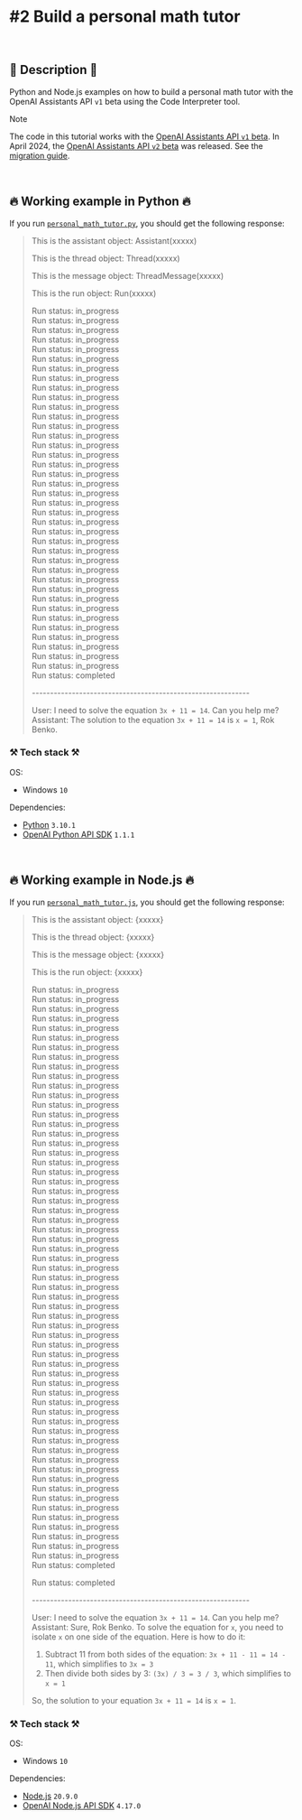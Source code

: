 # #2 Build a personal math tutor

<br>

## 📖 Description 📖

Python and Node.js examples on how to build a personal math tutor with the OpenAI Assistants API `v1` beta using the Code Interpreter tool.

> [!NOTE]
> The code in this tutorial works with the [OpenAI Assistants API `v1` beta](https://platform.openai.com/docs/api-reference/assistants-v1). In April 2024, the [OpenAI Assistants API `v2` beta](https://platform.openai.com/docs/api-reference/assistants) was released. See the [migration guide](https://platform.openai.com/docs/assistants/migration/agents).

<br>

## 🔥 Working example in Python 🔥

If you run [`personal_math_tutor.py`](https://github.com/rokbenko/ai-playground/blob/main/openai-tutorials/2-Build_personal_math_tutor/personal_math_tutor.py), you should get the following response:

> This is the assistant object: Assistant(xxxxx)
>
> This is the thread object: Thread(xxxxx)
>
> This is the message object: ThreadMessage(xxxxx)
>
> This is the run object: Run(xxxxx)
>
> Run status: in_progress <br>
> Run status: in_progress <br>
> Run status: in_progress <br>
> Run status: in_progress <br>
> Run status: in_progress <br>
> Run status: in_progress <br>
> Run status: in_progress <br>
> Run status: in_progress <br>
> Run status: in_progress <br>
> Run status: in_progress <br>
> Run status: in_progress <br>
> Run status: in_progress <br>
> Run status: in_progress <br>
> Run status: in_progress <br>
> Run status: in_progress <br>
> Run status: in_progress <br>
> Run status: in_progress <br>
> Run status: in_progress <br>
> Run status: in_progress <br>
> Run status: in_progress <br>
> Run status: in_progress <br>
> Run status: in_progress <br>
> Run status: in_progress <br>
> Run status: in_progress <br>
> Run status: in_progress <br>
> Run status: in_progress <br>
> Run status: in_progress <br>
> Run status: in_progress <br>
> Run status: in_progress <br>
> Run status: in_progress <br>
> Run status: in_progress <br>
> Run status: in_progress <br>
> Run status: in_progress <br>
> Run status: in_progress <br>
> Run status: in_progress <br>
> Run status: in_progress <br>
> Run status: in_progress <br>
> Run status: in_progress <br>
> Run status: completed
>
> \------------------------------------------------------------
>
> User: I need to solve the equation `3x + 11 = 14`. Can you help me? <br>
> Assistant: The solution to the equation `3x + 11 = 14` is `x = 1`, Rok Benko.

### ⚒️ Tech stack ⚒️

OS:

- Windows `10`

Dependencies:

- [Python](https://www.python.org/) `3.10.1`
- [OpenAI Python API SDK](https://pypi.org/project/openai/) `1.1.1`

<br>

## 🔥 Working example in Node.js 🔥

If you run [`personal_math_tutor.js`](https://github.com/rokbenko/ai-playground/blob/main/openai-tutorials/2-Build_personal_math_tutor/personal_math_tutor.js), you should get the following response:

> This is the assistant object: {xxxxx}
>
> This is the thread object: {xxxxx}
>
> This is the message object: {xxxxx}
>
> This is the run object: {xxxxx}
>
> Run status: in_progress <br>
> Run status: in_progress <br>
> Run status: in_progress <br>
> Run status: in_progress <br>
> Run status: in_progress <br>
> Run status: in_progress <br>
> Run status: in_progress <br>
> Run status: in_progress <br>
> Run status: in_progress <br>
> Run status: in_progress <br>
> Run status: in_progress <br>
> Run status: in_progress <br>
> Run status: in_progress <br>
> Run status: in_progress <br>
> Run status: in_progress <br>
> Run status: in_progress <br>
> Run status: in_progress <br>
> Run status: in_progress <br>
> Run status: in_progress <br>
> Run status: in_progress <br>
> Run status: in_progress <br>
> Run status: in_progress <br>
> Run status: in_progress <br>
> Run status: in_progress <br>
> Run status: in_progress <br>
> Run status: in_progress <br>
> Run status: in_progress <br>
> Run status: in_progress <br>
> Run status: in_progress <br>
> Run status: in_progress <br>
> Run status: in_progress <br>
> Run status: in_progress <br>
> Run status: in_progress <br>
> Run status: in_progress <br>
> Run status: in_progress <br>
> Run status: in_progress <br>
> Run status: in_progress <br>
> Run status: in_progress <br>
> Run status: in_progress <br>
> Run status: in_progress <br>
> Run status: in_progress <br>
> Run status: in_progress <br>
> Run status: in_progress <br>
> Run status: in_progress <br>
> Run status: in_progress <br>
> Run status: in_progress <br>
> Run status: in_progress <br>
> Run status: in_progress <br>
> Run status: in_progress <br>
> Run status: in_progress <br>
> Run status: in_progress <br>
> Run status: in_progress <br>
> Run status: in_progress <br>
> Run status: in_progress <br>
> Run status: in_progress <br>
> Run status: in_progress <br>
> Run status: in_progress <br>
> Run status: in_progress <br>
> Run status: in_progress <br>
> Run status: in_progress <br>
> Run status: completed
>
> Run status: completed
>
> \------------------------------------------------------------
>
> User: I need to solve the equation `3x + 11 = 14`. Can you help me? <br>
> Assistant: Sure, Rok Benko. To solve the equation for `x`, you need to isolate `x` on one side of the equation. Here is how to do it:
>
> 1. Subtract 11 from both sides of the equation: `3x + 11 - 11 = 14 - 11`, which simplifies to `3x = 3`
> 2. Then divide both sides by 3: `(3x) / 3 = 3 / 3`, which simplifies to `x = 1`
>
> So, the solution to your equation `3x + 11 = 14` is `x = 1`.

### ⚒️ Tech stack ⚒️

OS:

- Windows `10`

Dependencies:

- [Node.js](https://nodejs.org/en) `20.9.0`
- [OpenAI Node.js API SDK](https://www.npmjs.com/package/openai) `4.17.0`
